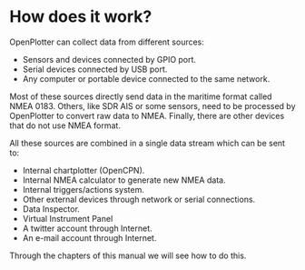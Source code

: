 # How does it work?

OpenPlotter can collect data from different sources:

* Sensors and devices connected by GPIO port.
* Serial devices connected by USB port.
* Any computer or portable device connected to the same network.

Most of these sources directly send data in the maritime format called NMEA 0183. Others, like SDR AIS or some sensors, need to be processed by OpenPlotter to convert raw data to NMEA. Finally, there are other devices that do not use NMEA format.

All these sources are combined in a single data stream which can be sent to:

* Internal chartplotter (OpenCPN).
* Internal  NMEA calculator to generate new NMEA data.
* Internal triggers/actions system.
* Other external devices through network or serial connections.
* Data Inspector.
* Virtual Instrument Panel
* A twitter account through Internet.
* An e-mail account through Internet.

Through the chapters of this manual we will see how to do this.